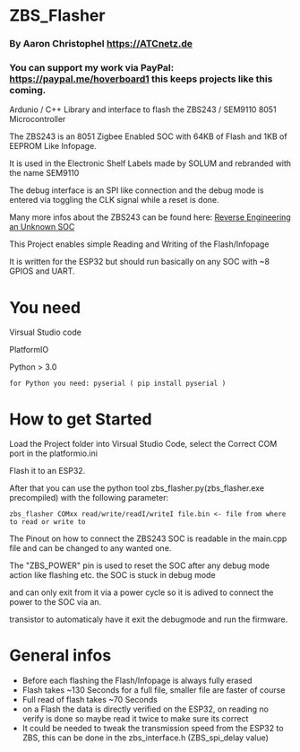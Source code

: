 # ZBS_Flasher

### By Aaron Christophel https://ATCnetz.de
### You can support my work via PayPal: https://paypal.me/hoverboard1 this keeps projects like this coming.

Ardunio / C++ Library and interface to flash the ZBS243 / SEM9110 8051 Microcontroller

The ZBS243 is an 8051 Zigbee Enabled SOC with 64KB of Flash and 1KB of EEPROM Like Infopage.

It is used in the Electronic Shelf Labels made by SOLUM and rebranded with the name SEM9110

The debug interface is an SPI like connection and the debug mode is entered via toggling the CLK signal while a reset is done.

Many more infos about the ZBS243 can be found here: [Reverse Engineering an Unknown SOC](https://dmitry.gr/?r=05.Projects&proj=30.%20Reverse%20Engineering%20an%20Unknown%20Microcontroller)

This Project enables simple Reading and Writing of the Flash/Infopage

It is written for the ESP32 but should run basically on any SOC with ~8 GPIOS and UART.

# You need

  Virsual Studio code
  
  PlatformIO
  
  Python > 3.0
  
    for Python you need: pyserial ( pip install pyserial )
  
# How to get Started

  Load the Project folder into Virsual Studio Code, select the Correct COM port in the platformio.ini
  
  Flash it to an ESP32.
  
  After that you can use the python tool zbs_flasher.py(zbs_flasher.exe precompiled) with the following parameter:
  
    zbs_flasher COMxx read/write/readI/writeI file.bin <- file from where to read or write to
  
  The Pinout on how to connect the ZBS243 SOC is readable in the main.cpp file and can be changed to any wanted one.
  
  The "ZBS_POWER" pin is used to reset the SOC after any debug mode action like flashing etc. the SOC is stuck in debug mode
  
  and can only exit from it via a power cycle so it is adived to connect the power to the SOC via an.
  
  transistor to automaticaly have it exit the debugmode and run the firmware.
  
# General infos

- Before each flashing the Flash/Infopage is always fully erased
- Flash takes ~130 Seconds for a full file, smaller file are faster of course
- Full read of flash takes ~70 Seconds
- on a Flash the data is directly verified on the ESP32, on reading no verify is done so maybe read it twice to make sure its correct
- It could be needed to tweak the transmission speed from the ESP32 to ZBS, this can be done in the zbs_interface.h (ZBS_spi_delay value)
